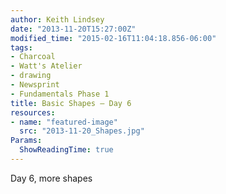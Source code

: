 ```yaml
---
author: Keith Lindsey
date: "2013-11-20T15:27:00Z"
modified_time: "2015-02-16T11:04:18.856-06:00"
tags:
- Charcoal
- Watt's Atelier
- drawing
- Newsprint
- Fundamentals Phase 1
title: Basic Shapes – Day 6
resources:
- name: "featured-image"
  src: "2013-11-20_Shapes.jpg"
Params:
  ShowReadingTime: true
---
```


Day 6, more shapes